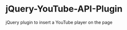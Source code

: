 jQuery-YouTube-API-Plugin
=========================

jQuery plugin to insert a YouTube player on the page

